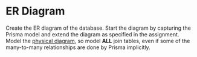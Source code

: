 # ER Diagram

Create the ER diagram of the database. Start the diagram by capturing the Prisma model and extend the diagram as specified in the assignment. Model the [physical diagram](https://www.visual-paradigm.com/support/documents/vpuserguide/3563/3564/85378_conceptual,l.html), so model **ALL** join tables, even if some of the many-to-many relationships are done by Prisma implicitly.
